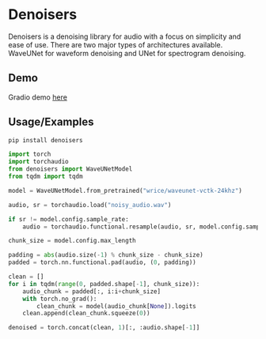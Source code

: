 # Denoisers

Denoisers is a denoising library for audio with a focus on simplicity and ease of use. There are two major types of architectures available. WaveUNet for waveform denoising and UNet for spectrogram denoising.

## Demo

Gradio demo [here](https://wrice-denoisers.hf.space)

## Usage/Examples

```sh
pip install denoisers
```

```python
import torch
import torchaudio
from denoisers import WaveUNetModel
from tqdm import tqdm

model = WaveUNetModel.from_pretrained("wrice/waveunet-vctk-24khz")

audio, sr = torchaudio.load("noisy_audio.wav")

if sr != model.config.sample_rate:
    audio = torchaudio.functional.resample(audio, sr, model.config.sample_rate)

chunk_size = model.config.max_length

padding = abs(audio.size(-1) % chunk_size - chunk_size)
padded = torch.nn.functional.pad(audio, (0, padding))

clean = []
for i in tqdm(range(0, padded.shape[-1], chunk_size)):
    audio_chunk = padded[:, i:i+chunk_size]
    with torch.no_grad():
        clean_chunk = model(audio_chunk[None]).logits
    clean.append(clean_chunk.squeeze(0))

denoised = torch.concat(clean, 1)[:, :audio.shape[-1]]
```
